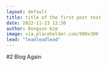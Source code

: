 ```yaml
---
layout: default
title: title of the first post test
date: 2022-11-23 12:30
author: Dongsoo Kim
image: via.placeholder.com/900x300
lead: "leadleadlead"
---
```


#2
Blog Again
